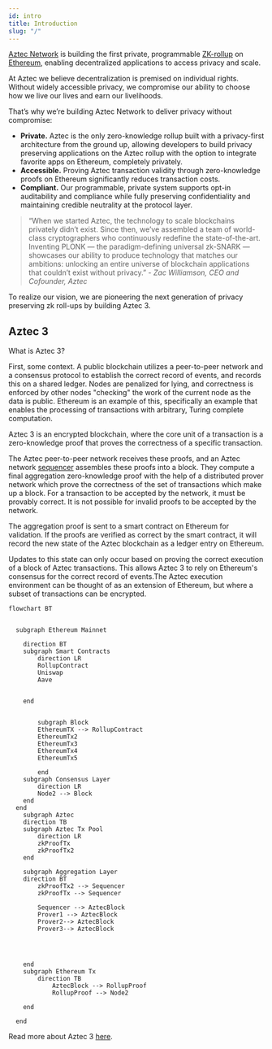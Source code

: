 ```yaml
---
id: intro
title: Introduction
slug: "/"
---
```


[Aztec Network](https://aztec.network/) is building the first private, programmable [ZK-rollup](https://ethereum.org/en/developers/docs/scaling/zk-rollups/) on [Ethereum](https://ethereum.org/), enabling decentralized applications to access privacy and scale.

At Aztec we believe decentralization is premised on individual rights. Without widely accessible privacy, we compromise our ability to choose how we live our lives and earn our livelihoods.

That’s why we’re building Aztec Network to deliver privacy without compromise:

- **Private.** Aztec is the only zero-knowledge rollup built with a privacy-first architecture from the ground up, allowing developers to build privacy preserving applications on the Aztec rollup with the option to integrate favorite apps on Ethereum, completely privately.
- **Accessible.** Proving Aztec transaction validity through zero-knowledge proofs on Ethereum significantly reduces transaction costs.
- **Compliant.** Our programmable, private system supports opt-in auditability and compliance while fully preserving confidentiality and maintaining credible neutrality at the protocol layer.

> “When we started Aztec, the technology to scale blockchains privately didn’t exist. Since then, we’ve assembled a team of world-class cryptographers who continuously redefine the state-of-the-art. Inventing PLONK — the paradigm-defining universal zk-SNARK — showcases our ability to produce technology that matches our ambitions: unlocking an entire universe of blockchain applications that couldn’t exist without privacy.” _- Zac Williamson, CEO and Cofounder, Aztec_

To realize our vision, we are pioneering the next generation of privacy preserving zk roll-ups by building Aztec 3.

## Aztec 3

What is Aztec 3?

First, some context. A public blockchain utilizes a peer-to-peer network and a consensus protocol to establish the correct record of events, and records this on a shared ledger. Nodes are penalized for lying, and correctness is enforced by other nodes "checking" the work of the current node as the data is public. Ethereum is an example of this, specifically an example that enables the processing of transactions with arbitrary, Turing complete computation.

Aztec 3 is an encrypted blockchain, where the core unit of a transaction is a zero-knowledge proof that proves the correctness of a specific transaction.

The Aztec peer-to-peer network receives these proofs, and an Aztec network [sequencer](./glossary#sequencer) assembles these proofs into a block. They compute a final aggregation zero-knowledge proof with the help of a distributed prover network which prove the correctness of the set of transactions which make up a block. For a transaction to be accepted by the network, it must be provably correct. It is not possible for invalid proofs to be accepted by the network.

The aggregation proof is sent to a smart contract on Ethereum for validation. If the proofs are verified as correct by the smart contract, it will record the new state of the Aztec blockchain as a ledger entry on Ethereum.

Updates to this state can only occur based on proving the correct execution of a block of Aztec transactions. This allows Aztec 3 to rely on Ethereum's consensus for the correct record of events.The Aztec execution environment can be thought of as an extension of Ethereum, but where a subset of transactions can be encrypted.

```mermaid
flowchart BT


  subgraph Ethereum Mainnet

  	direction BT
  	subgraph Smart Contracts
		direction LR
		RollupContract
		Uniswap
		Aave


	end


		subgraph Block
		EthereumTX --> RollupContract
		EthereumTx2
		EthereumTx3
		EthereumTx4
		EthereumTx5

		end
    subgraph Consensus Layer
        direction LR
        Node2 --> Block
    end
  end
    subgraph Aztec
  	direction TB
	subgraph Aztec Tx Pool
        direction LR
		zkProofTx
		zkProofTx2
    end

	subgraph Aggregation Layer
	direction BT
		zkProofTx2 --> Sequencer
		zkProofTx --> Sequencer

		Sequencer --> AztecBlock
		Prover1 --> AztecBlock
		Prover2--> AztecBlock
		Prover3--> AztecBlock




    end
	subgraph Ethereum Tx
		direction TB
			AztecBlock --> RollupProof
			RollupProof --> Node2

	end

  end
```

Read more about Aztec 3 [here](./aztec3).
